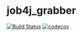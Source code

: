 # job4j_grabber
[![Build Status](https://app.travis-ci.com/DlNZzz/job4j_grabber.svg?branch=main)](https://app.travis-ci.com/github/DlNZzz/job4j_grabber)
[![codecov](https://codecov.io/gh/DlNZzz/job4j_grabber/branch/master/graph/badge.svg?token=LGGZ49EZFI)](https://codecov.io/gh/DlNZzz/job4j_grabber)
